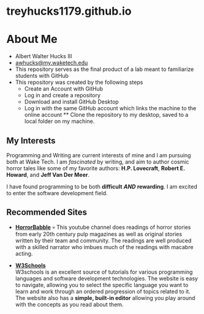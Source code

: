 # treyhucks1179.github.io

# About Me
* Albert Walter Hucks III 
* awhucks@my.waketech.edu
* This repository serves as the final product of a lab meant to familiarize students with GitHub
* This repository was created by the following steps
	* Create an Account with GitHub
	* Log in and create a repository
	* Download and install GitHub Desktop
	* Log in with the same GitHub account which links the machine to the online account
	** Clone the repository to my desktop, saved to a local folder on my machine.

## My Interests  
Programming and Writing are current interests of mine and I am pursuing both at Wake Tech. I am _fascinated_ by writing, and aim to author cosmic horror tales like some of my favorite authors: **H.P. Lovecraft**, **Robert E. Howard**, and **Jeff Van Der Meer**.  

I have found programming to be both **difficult** **_AND_** **rewarding**. I am excited to enter the software development field. 

## Recommended Sites

* [**HorrorBabble**](https://www.youtube.com/@HorrorBabble) :skull: 
	This youtube channel does readings of horror stories from early 20th century pulp magazines as well as original stories written by their team and community. The readings are well produced with a skilled narrator who imbues much of the readings with macabre acting.  

* [**W3Schools**](https://www.w3schools.com/)  
	W3schools is an excellent source of tutorials for various programming languages and software development technologies. The website is easy to navigate, allowing you to select the specific language you want to learn and work through an ordered progression of topics related to it. The website also has a **simple, built-in editor** allowing you play around with the concepts as you read about them.
